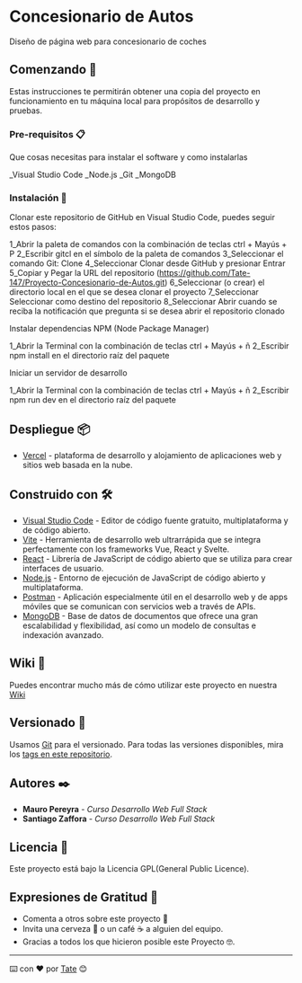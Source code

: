 # Concesionario de Autos

Diseño de página web para concesionario de coches

## Comenzando 🚀

Estas instrucciones te permitirán obtener una copia del proyecto en funcionamiento en tu máquina local para propósitos de desarrollo y pruebas.

### Pre-requisitos 📋

Que cosas necesitas para instalar el software y como instalarlas

_Visual Studio Code
_Node.js
_Git
_MongoDB

### Instalación 🔧

Clonar este repositorio de GitHub en Visual Studio Code, puedes seguir estos pasos:

1_Abrir la paleta de comandos con la combinación de teclas ctrl + Mayús + P
2_Escribir gitcl en el símbolo de la paleta de comandos
3_Seleccionar el comando Git: Clone
4_Seleccionar Clonar desde GitHub y presionar Entrar
5_Copiar y Pegar la URL del repositorio (https://github.com/Tate-147/Proyecto-Concesionario-de-Autos.git)
6_Seleccionar (o crear) el directorio local en el que se desea clonar el proyecto
7_Seleccionar Seleccionar como destino del repositorio
8_Seleccionar Abrir cuando se reciba la notificación que pregunta si se desea abrir el repositorio clonado

Instalar dependencias NPM (Node Package Manager)

1_Abrir la Terminal con la combinación de teclas ctrl + Mayús + ñ
2_Escribir npm install en el directorio raíz del paquete

Iniciar un servidor de desarrollo

1_Abrir la Terminal con la combinación de teclas ctrl + Mayús + ñ
2_Escribir npm run dev en el directorio raíz del paquete

## Despliegue 📦

* [Vercel](https://vercel.com/) - plataforma de desarrollo y alojamiento de aplicaciones web y sitios web basada en la nube.

## Construido con 🛠️

* [Visual Studio Code](https://code.visualstudio.com/) - Editor de código fuente gratuito, multiplataforma y de código abierto.
* [Vite](https://es.vitejs.dev/) - Herramienta de desarrollo web ultrarrápida que se integra perfectamente con los frameworks Vue, React y Svelte.
* [React](https://es.react.dev/) - Librería de JavaScript de código abierto que se utiliza para crear interfaces de usuario.
* [Node.js](https://nodejs.org/en/) - Entorno de ejecución de JavaScript de código abierto y multiplataforma.
* [Postman](https://www.postman.com/) - Aplicación especialmente útil en el desarrollo web y de apps móviles que se comunican con servicios web a través de APIs.
* [MongoDB](https://www.mongodb.com/es) - Base de datos de documentos que ofrece una gran escalabilidad y flexibilidad, así como un modelo de consultas e indexación avanzado.

## Wiki 📖

Puedes encontrar mucho más de cómo utilizar este proyecto en nuestra [Wiki](https://github.com/Tate-147/Proyecto-Concesionario-de-Autos/wiki)

## Versionado 📌

Usamos [Git](https://git-scm.com/) para el versionado. Para todas las versiones disponibles, mira los [tags en este repositorio](https://github.com/Tate-147/Proyecto-Concesionario-de-Autos/tags).

## Autores ✒️

* **Mauro Pereyra** - *Curso Desarrollo Web Full Stack*
* **Santiago Zaffora** - *Curso Desarrollo Web Full Stack*


## Licencia 📄

Este proyecto está bajo la Licencia GPL(General Public Licence).

## Expresiones de Gratitud 🎁

* Comenta a otros sobre este proyecto 📢
* Invita una cerveza 🍺 o un café ☕ a alguien del equipo. 
* Gracias a todos los que hicieron posible este Proyecto 🤓.



---
⌨️ con ❤️ por [Tate](https://github.com/Tate-147) 😊